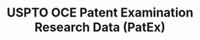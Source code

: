 ---
layout: default
bigquery: https://console.cloud.google.com/bigquery?p=patents-public-data&d=uspto_oce_pair&page=dataset
citation: 'Graham, S. Marco, A., and Miller, A. (2015). “The USPTO Patent Examination
  Research Dataset: A Window on the Process of Patent Examination.”'
contributors: Graham, S. Marco, A., Miller, A.
cost: None
description: The latest version of PatEx (referred to below as the 2020 release) contains
  detailed information on nearly 11.9 million publicly-viewable provisional and non-provisional
  patent applications to the USPTO and over 4.6 million Patent Cooperation Treaty
  (PCT) applications. It is based on data that OCE downloaded from the Patent Examination
  Data System (PEDS) in April, 2021. The PEDS data are sourced from Public PAIR. The
  first time that OCE used PEDS as the basis of PatEx was for the 2019 release. We
  took the PEDS data and organized it into the familiar PatEx data files, which are
  based on the organization of the Public PAIR portal. The data files include information
  on each application’s characteristics, prosecution history, continuation history,
  claims of foreign priority, patent term adjustment history, publication history,
  and correspondence address information.
documentation: 'For the 2019 and later releases, new technical documentation is available
  https://www.uspto.gov/sites/default/files/documents/PatEx-2019-Technical-Doc.pdf


  A document describing the 2014-2017 data sets is available and can be cited as:
  Graham, Stuart J.H. and Marco, Alan C. and Miller, Richard, The USPTO Patent Examination
  Research Dataset: A Window on the Process of Patent Examination (November 30, 2015).
  Available at SSRN: https://ssrn.com/abstract=2702637.'
last_edit: Mon, 04 Apr 2022 19:06:22 GMT
location: https://www.uspto.gov/ip-policy/economic-research/research-datasets/patent-examination-research-dataset-public-pair
maintained_by: EconomicsData@uspto.gov
related_publications: https://ssrn.com/abstract=29956744, https://ssrn.com/abstract=2702637
schema_fields: '[''examiner_art_unit'', ''patent_issue_date'', ''filing_date'', ''uspc_class'',
  ''uspc_subclass'', ''foreign_parent_id'', ''parent_country'', ''examiner_name_middle'',
  ''invention_title'', ''child_filing_date'', ''examiner_id'', ''correspondence_city'',
  ''inventor_name_middle'', ''correspondence_street_line_1'', ''inventor_rank'', ''examiner_name_first'',
  ''patent_number'', ''correspondence_name_line_2'', ''inventor_region_code'', ''recorded_date'',
  ''application_number_pair'', ''file_location'', ''correspondence_country_code'',
  ''status_description'', ''correspondence_country_name'', ''invention_subject_matter'',
  ''abandon_date'', ''parent_country_code'', ''small_entity_indicator'', ''continuation_type'',
  ''correspondence_name_line_1'', ''examiner_name_last'', ''inventor_country_name'',
  ''inventor_address_type'', ''correspondence_region_code'', ''event_description'',
  ''child_application_number'', ''parent_application_number'', ''inventor_country_code'',
  ''correspondence_street_line_2'', ''inventor_name_last'', ''atty_docket_number'',
  ''correspondence_region_name'', ''application_type'', ''customer_number'', ''wipo_pub_number'',
  ''aia_first_to_file'', ''correspondence_postal_code'', ''event_code'', ''application_number'',
  ''appl_status_code'', ''file_location_date'', ''inventor_name_first'', ''earliest_pgpub_number'',
  ''confirm_number'', ''earliest_pgpub_date'', ''wipo_pub_date'', ''disposal_type'',
  ''foreign_parent_date'', ''parent_filing_date'', ''sequence_number'', ''status_code'',
  ''appl_status_date'']'
shortname: patex
tags:
- patents
- legal
- history
terms_of_use: 'USPTO’s online databases are not designed or intended to be a source
  for bulk downloads of USPTO data when accessed through the website’s interfaces.
  Individuals, companies, IP addresses, or blocks of IP addresses who, in effect,
  deny or decrease service by generating unusually high numbers of database accesses
  (searches, pages, or hits), whether generated manually or in an automated fashion,
  may be denied access to USPTO servers without notice.


  Bulk data products may be separately obtained from the USPTO, either for free or
  at the cost of dissemination. For details, see information on Electronic Bulk Data
  Products: https://www.uspto.gov/learning-and-resources/electronic-bulk-data-products'
title: USPTO OCE Patent Examination Research Data (PatEx)
uuid: 4342caa7-23af-420c-b2f6-6088f133df6a
---